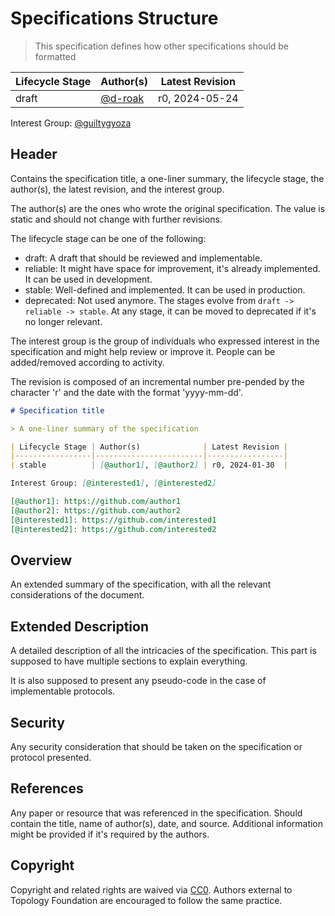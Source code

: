 # Specifications Structure

> This specification defines how other specifications should be formatted

| Lifecycle Stage | Author(s) | Latest Revision |
|-----------------|-----------|-----------------|
| draft           | [@d-roak] | r0, 2024-05-24  |

Interest Group: [@guiltygyoza]

[@d-roak]: https://github.com/d-roak
[@guiltygyoza]: https://github.com/guiltygyoza

## Header

Contains the specification title, a one-liner summary, the lifecycle stage, the author(s), the latest revision, and the interest group.

The author(s) are the ones who wrote the original specification. The value is static and should not change with further revisions.

The lifecycle stage can be one of the following:
- draft: A draft that should be reviewed and implementable.
- reliable: It might have space for improvement, it's already implemented. It can be used in development.
- stable: Well-defined and implemented. It can be used in production.
- deprecated: Not used anymore.
The stages evolve from `draft -> reliable -> stable`. At any stage, it can be moved to deprecated if it's no longer relevant.

The interest group is the group of individuals who expressed interest in the specification and might help review or improve it. People can be added/removed according to activity.

The revision is composed of an incremental number pre-pended by the character 'r' and the date with the format 'yyyy-mm-dd'.

```markdown
# Specification title

> A one-liner summary of the specification

| Lifecycle Stage | Author(s)              | Latest Revision |
|-----------------|------------------------|-----------------|
| stable          | [@author1], [@author2] | r0, 2024-01-30  |

Interest Group: [@interested1], [@interested2]

[@author1]: https://github.com/author1
[@author2]: https://github.com/author2
[@interested1]: https://github.com/interested1
[@interested2]: https://github.com/interested2
```

## Overview

An extended summary of the specification, with all the relevant considerations of the document.

## Extended Description

A detailed description of all the intricacies of the specification. This part is supposed to have multiple sections to explain everything.

It is also supposed to present any pseudo-code in the case of implementable protocols.

## Security

Any security consideration that should be taken on the specification or protocol presented.

## References

Any paper or resource that was referenced in the specification. Should contain the title, name of author(s), date, and source. Additional information might be provided if it's required by the authors.

## Copyright

Copyright and related rights are waived via [CC0](https://creativecommons.org/publicdomain/zero/1.0/). Authors external to Topology Foundation are encouraged to follow the same practice.
